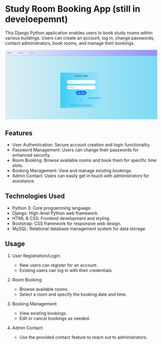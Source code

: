 # Study Room Booking App (still in develoepemnt)

This Django Python application enables users to book study rooms within various buildings. Users can create an account, log in, change passwords, contact administrators, book rooms, and manage their bookings.


<img src="pages\login.png" width="500">


## Features

- User Authentication: Secure account creation and login functionality.
- Password Management: Users can change their passwords for enhanced security.
- Room Booking: Browse available rooms and book them for specific time slots.
- Booking Management: View and manage existing bookings.
- Admin Contact: Users can easily get in touch with administrators for assistance.


## Technologies Used

- Python 3: Core programming language.
- Django: High-level Python web framework.
- HTML & CSS: Frontend development and styling.
- Bootstrap: CSS framework for responsive web design.
- MySQL: Relational database management system for data storage.


## Usage

1) User Registration/Login:
    
    - New users can register for an account.
    - Existing users can log in with their credentials.

2) Room Booking:

    - Browse available rooms.
    - Select a room and specify the booking date and time.

3) Booking Management:

    - View existing bookings.
    - Edit or cancel bookings as needed.

4) Admin Contact:
    - Use the provided contact feature to reach out to administrators.
